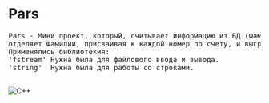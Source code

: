# Pars
<pre>
Pars - Мини проект, который, считывает информацию из БД (Фамилию и Имя),
отделяет Фамилии, присваивая к каждой номер по счету, и выгружает все в файл.
Применялись библиотекия:
'fstream' Нужна была для файлового ввода и вывода.
'string'  Нужна была для работы со строками.

</pre>
![C++](https://img.shields.io/badge/c++-%2300599C.svg?style=for-the-badge&logo=c%2B%2B&logoColor=white)
